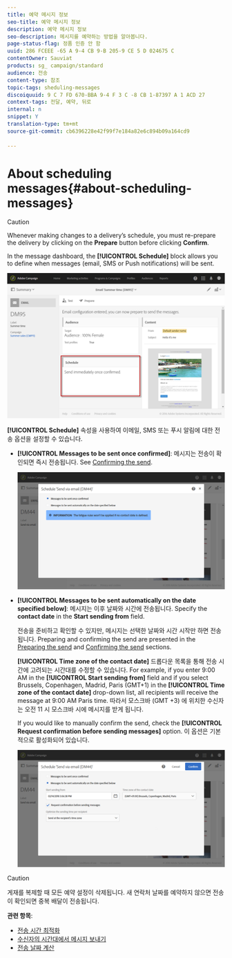 ```yaml
---
title: 예약 메시지 정보
seo-title: 예약 메시지 정보
description: 예약 메시지 정보
seo-description: 메시지를 예약하는 방법을 알아봅니다.
page-status-flag: 정품 인증 안 함
uuid: 286 FCEEE -65 A 9-4 CB 9-B 205-9 CE 5 D 024675 C
contentOwner: Sauviat
products: sg_ campaign/standard
audience: 전송
content-type: 참조
topic-tags: sheduling-messages
discoiquuid: 9 C 7 FD 670-BBA 9-4 F 3 C -8 CB 1-87397 A 1 ACD 27
context-tags: 전달, 예약, 뒤로
internal: n
snippet: Y
translation-type: tm+mt
source-git-commit: cb6396228e42f99f7e184a82e6c894b09a164cd9

---
```



# About scheduling messages{#about-scheduling-messages}

>[!CAUTION]
>
>Whenever making changes to a delivery’s schedule, you must re-prepare the delivery by clicking on the **Prepare** button before clicking **Confirm**.

In the message dashboard, the **[!UICONTROL Schedule]** block allows you to define when messages (email, SMS or Push notifications) will be sent.

![](assets/delivery_dashboard.png)

**[!UICONTROL Schedule]** 속성을 사용하여 이메일, SMS 또는 푸시 알림에 대한 전송 옵션을 설정할 수 있습니다.

* **[!UICONTROL Messages to be sent once confirmed]**: 메시지는 전송이 확인되면 즉시 전송됩니다. See [Confirming the send](../../sending/using/confirming-the-send.md).

   ![](assets/delivery_planning_1.png)

* **[!UICONTROL Messages to be sent automatically on the date specified below]**: 메시지는 이후 날짜와 시간에 전송됩니다. Specify the **contact date** in the **Start sending from** field.

   전송을 준비하고 확인할 수 있지만, 메시지는 선택한 날짜와 시간 시작만 하면 전송됩니다. Preparing and confirming the send are presented in the [Preparing the send](../../sending/using/preparing-the-send.md) and [Confirming the send](../../sending/using/confirming-the-send.md) sections.

   **[!UICONTROL Time zone of the contact date]** 드롭다운 목록을 통해 전송 시간에 고려되는 시간대를 수정할 수 있습니다. For example, if you enter 9:00 AM in the **[!UICONTROL Start sending from]** field and if you select Brussels, Copenhagen, Madrid, Paris (GMT+1) in the **[!UICONTROL Time zone of the contact date]** drop-down list, all recipients will receive the message at 9:00 AM Paris time. 따라서 모스크바 (GMT +3) 에 위치한 수신자는 오전 11 시 모스크바 시에 메시지를 받게 됩니다.

   If you would like to manually confirm the send, check the **[!UICONTROL Request confirmation before sending messages]** option. 이 옵션은 기본적으로 활성화되어 있습니다.

   ![](assets/delivery_planning.png)

>[!CAUTION]
>
>게재를 복제할 때 모든 예약 설정이 삭제됩니다. 새 연락처 날짜를 예약하지 않으면 전송이 확인되면 중복 배달이 전송됩니다.

**관련 항목**:

* [전송 시간 최적화](../../sending/using/optimizing-the-sending-time.md)
* [수신자의 시간대에서 메시지 보내기](../../sending/using/sending-messages-at-the-recipient-s-time-zone.md)
* [전송 날짜 계산](../../sending/using/computing-the-sending-date.md)

